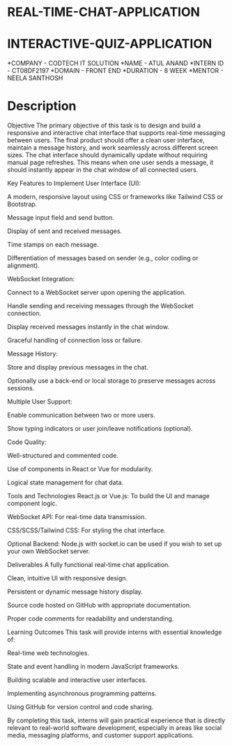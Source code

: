 # REAL-TIME-CHAT-APPLICATION
# INTERACTIVE-QUIZ-APPLICATION
*COMPANY - CODTECH IT SOLUTION
*NAME - ATUL ANAND
*INTERN ID - CT08DF2197
*DOMAIN - FRONT END
*DURATION - 8 WEEK
*MENTOR - NEELA SANTHOSH
# Description
Objective
The primary objective of this task is to design and build a responsive and interactive chat interface that supports real-time messaging between users. The final product should offer a clean user interface, maintain a message history, and work seamlessly across different screen sizes. The chat interface should dynamically update without requiring manual page refreshes. This means when one user sends a message, it should instantly appear in the chat window of all connected users.

Key Features to Implement
User Interface (UI):

A modern, responsive layout using CSS or frameworks like Tailwind CSS or Bootstrap.

Message input field and send button.

Display of sent and received messages.

Time stamps on each message.

Differentiation of messages based on sender (e.g., color coding or alignment).

WebSocket Integration:

Connect to a WebSocket server upon opening the application.

Handle sending and receiving messages through the WebSocket connection.

Display received messages instantly in the chat window.

Graceful handling of connection loss or failure.

Message History:

Store and display previous messages in the chat.

Optionally use a back-end or local storage to preserve messages across sessions.

Multiple User Support:

Enable communication between two or more users.

Show typing indicators or user join/leave notifications (optional).

Code Quality:

Well-structured and commented code.

Use of components in React or Vue for modularity.

Logical state management for chat data.

Tools and Technologies
React.js or Vue.js: To build the UI and manage component logic.

WebSocket API: For real-time data transmission.

CSS/SCSS/Tailwind CSS: For styling the chat interface.

Optional Backend: Node.js with socket.io can be used if you wish to set up your own WebSocket server.

Deliverables
A fully functional real-time chat application.

Clean, intuitive UI with responsive design.

Persistent or dynamic message history display.

Source code hosted on GitHub with appropriate documentation.

Proper code comments for readability and understanding.

Learning Outcomes
This task will provide interns with essential knowledge of:

Real-time web technologies.

State and event handling in modern JavaScript frameworks.

Building scalable and interactive user interfaces.

Implementing asynchronous programming patterns.

Using GitHub for version control and code sharing.

By completing this task, interns will gain practical experience that is directly relevant to real-world software development, especially in areas like social media, messaging platforms, and customer support applications.
